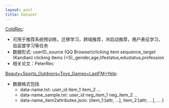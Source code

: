 ```yaml
---
layout: post
title: Dataset
---
```

[ColdRec](https://github.com/fajieyuan/sigir2020_peterrec): 

- 可用于推荐系统预训练，迁移学习，跨域推荐，冷启动推荐，用户表征学习，自监督学习等任务
- 数据形式: userID,,source (QQ Browser)clicking item sequence,,target (Kandian) clicking items (<5),,gender,age,lifestatus,edustatus,profession
- 相关论文：PeterRec

[Beauty+Sports_Outdoors+Toys_Games+LastFM+Yelp](https://github.com/aHuiWang/CIKM2020-S3Rec/tree/master/data):

- 数据格式包括
  - data-name.txt: user_id item_1 item_2 ...
  - data-name_sample.txt: user_id neg_item_1 neg_item_2 ...
  - data-name_item2attributes.json: {item_1:[attr, ...], item_2:[attr, ...], ... }